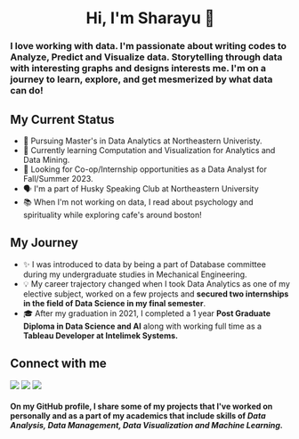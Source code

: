 # <div align="center"> Hi, I'm Sharayu 👋  </div>

### I love working with data. I'm passionate about writing codes to Analyze, Predict and Visualize data. Storytelling through data with interesting graphs and designs interests me. I'm on a journey to learn, explore, and get mesmerized by what data can do!

## My Current Status
* 💼 Pursuing Master's in Data Analytics at Northeastern Univeristy.
* 🌱 Currently learning Computation and Visualization for Analytics and Data Mining.
* 🔎 Looking for Co-op/Internship opportunities as a Data Analyst for Fall/Summer 2023. 
* 🗣️ I'm a part of Husky Speaking Club at Northeastern University
* 📚 When I'm not working on data, I read about psychology and spirituality while exploring cafe's around boston!

## My Journey
* ✨ I was introduced to data by being a part of Database committee during my undergraduate studies in Mechanical Engineering.
* 💡 My career trajectory changed when I took Data Analytics as one of my elective subject, worked on a few projects and **secured two internships in the field of Data Science in my final semester**.
* 🎓 After my graduation in 2021, I completed a 1 year **Post Graduate Diploma in Data Science and AI** along with working full time as a **Tableau Developer at Intelimek Systems.**

## Connect with me
[![](https://img.shields.io/badge/linkedin-%230077B5.svg?style=for-the-badge&logo=linkedin)](https://www.linkedin.com/in/sharayu-thosar/)
[![](https://img.shields.io/badge/Medium-12100E?style=for-the-badge&logo=medium&logoColor=white)](https://medium.com/@sharayu-thosar)
[![](https://img.shields.io/badge/Gmail-D14836?style=for-the-badge&logo=gmail&logoColor=white)](mailto:sharayu.thosar@gmail.com)


#### On my GitHub profile, I share some of my projects that I've worked on personally and as a part of my academics that include skills of *Data Analysis, Data Management, Data Visualization and Machine Learning.*


